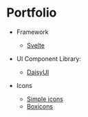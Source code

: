 # Portfolio

- Framework
  - [Svelte](https://svelte.dev/)

- UI Component Library:
  - [DaisyUI](https://daisyui.com/)

- Icons
  - [Simple icons](https://simpleicons.org/)
  - [Boxicons](https://boxicons.com/)
